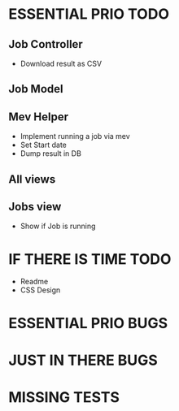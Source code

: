 ESSENTIAL PRIO TODO
===================
Job Controller
--------------
* Download result as CSV

Job Model 
---------

Mev Helper
----------
* Implement running a job via mev
* Set Start date
* Dump result in DB

All views
---------

Jobs view
---------
* Show if Job is running

IF THERE IS TIME TODO
=====================
* Readme
* CSS Design

ESSENTIAL PRIO BUGS
===================

JUST IN THERE BUGS
==================

MISSING TESTS
=============
